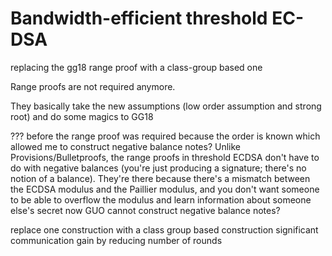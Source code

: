 # Bandwidth-efficient threshold EC-DSA

replacing the gg18 range proof with a class-group based one

Range proofs are not required anymore. 

They basically take the new assumptions (low order assumption and strong root)  and do some magics to GG18

???
    before
        the range proof was required
            because the order is known
                which allowed me to construct negative balance notes?
                    Unlike Provisions/Bulletproofs, the range proofs in threshold ECDSA don't have to do with negative balances (you're just producing a signature; there's no notion of a balance).
                        They're there because there's a mismatch between the ECDSA modulus and the Paillier modulus, and you don't want someone to be able to overflow the modulus and learn information about someone else's secret
    now
        GUO
            cannot construct negative balance notes?


replace one construction with a class group based construction
significant communication gain by reducing number of rounds  
